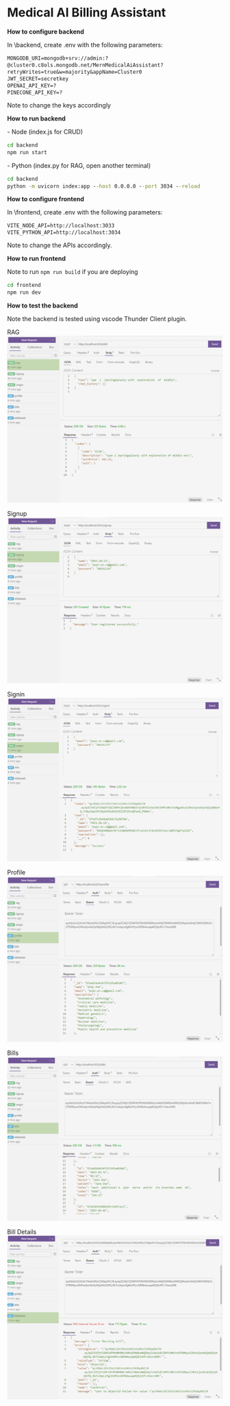 # Medical AI Billing Assistant

**How to configure backend**

In \backend\, create .env with the following parameters:
```
MONGODB_URI=mongodb+srv://admin:?@cluster0.c8ols.mongodb.net/MernMedicalAiAssistant?retryWrites=true&w=majority&appName=Cluster0
JWT_SECRET=secretkey
OPENAI_API_KEY=?
PINECONE_API_KEY=?
```
Note to change the keys accordingly

**How to run backend**

\- Node (index.js for CRUD)
```cmd
cd backend 
npm run start
```

\- Python (index.py for RAG, open another terminal)
```cmd
cd backend
python -m uvicorn index:app --host 0.0.0.0 --port 3034 --reload
```

**How to configure frontend**

In \frontend, create .env with the following parameters:
```
VITE_NODE_API=http://localhost:3033
VITE_PYTHON_API=http://localhost:3034
```
Note to change the APIs accordingly.


**How to run frontend**

Note to run ```npm run build``` if you are deploying
```cmd
cd frontend
npm run dev
```

**How to test the backend**

Note the backend is tested using vscode Thunder Client plugin.

RAG
![rag](./how_to_test_backend/rag.png)

Signup
![signup](./how_to_test_backend/signup.png)

Signin
![signin](./how_to_test_backend/signin.png)

Profile
![profile](./how_to_test_backend/profile.png)

Bills
![bills](./how_to_test_backend/bills.png)

Bill Details
![billdetails](./how_to_test_backend/billdetails.png)
